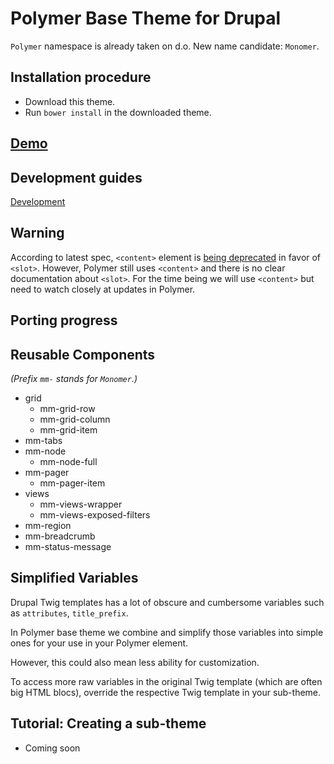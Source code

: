 # Polymer Base Theme for Drupal

`Polymer` namespace is already taken on d.o. New name candidate: `Monomer`.

## Installation procedure
  - Download this theme.
  - Run `bower install` in the downloaded theme.

## [Demo](https://github.com/ztl8702/polydemo/tree/polymer)

## Development guides
[Development](docs/dev.md)

## Warning
According to latest spec, `<content>` element is [being deprecated](https://developer.mozilla.org/en-US/docs/Web/HTML/Element/content) in favor of `<slot>`. However, Polymer still uses `<content>` and there is no clear documentation about `<slot>`.
For the time being we will use `<content>` but need to watch closely at updates in Polymer.

## Porting progress


## Reusable Components
_(Prefix `mm-` stands for `Monomer`.)_

 - grid
   - mm-grid-row
   - mm-grid-column
   - mm-grid-item
 - mm-tabs
 - mm-node
   - mm-node-full
 - mm-pager
   - mm-pager-item
 - views
   - mm-views-wrapper
   - mm-views-exposed-filters
 - mm-region
 - mm-breadcrumb
 - mm-status-message

## Simplified Variables
Drupal Twig templates has a lot of obscure and cumbersome variables such as `attributes`, `title_prefix`.

In Polymer base theme we combine and simplify those variables into simple ones for your use in your Polymer element.

However, this could also mean less ability for customization.

To access more raw variables in the original Twig template (which are often big HTML blocs), override the respective Twig template in your sub-theme.


## Tutorial: Creating a sub-theme
 - Coming soon
